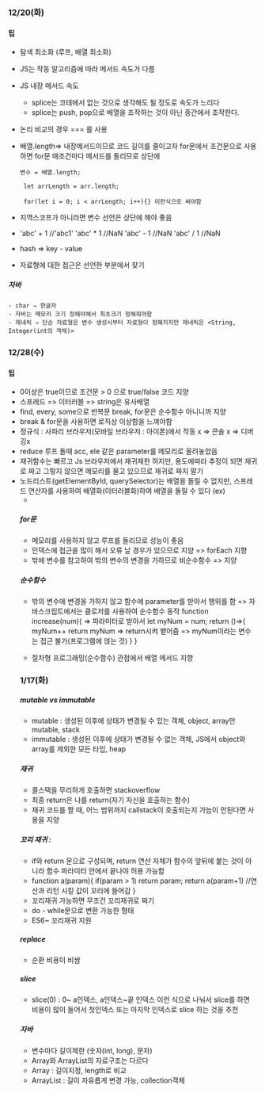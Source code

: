 ### 12/20(화)

#### 팁
- 탐색 최소화 (루프, 배열 최소화)
- JS는 작동 알고리즘에 따라 메서드 속도가 다름
- JS 내장 메서드 속도
    - splice는 코테에서 없는 것으로 생각해도 될 정도로 속도가 느리다
    - splice는 push, pop으로 배열을 조작하는 것이 아닌 중간에서 조작한다.
- 논리 비교의 경우 === 를 사용
- 배열.length⇒ 내장메서드이므로 코드 길이를 줄이고자 for문에서 조건문으로 사용하면 for문 매조건마다 메서드를 돌리므로 상단에

      변수 = 배열.length;

       let arrLength = arr.length;

       for(let i = 0; i < arrLength; i++){} 이런식으로 써야함

- 지역스코프가 아니라면 변수 선언은 상단에 해야 좋음
- 'abc' + 1  //'abc1'
  'abc' * 1   //NaN
  'abc' - 1   //NaN
  'abc' / 1   //NaN
- hash ⇒ key - value
- 자료형에 대한 접근은 선언한 부분에서 찾기

##### 자바
    - char ⇒ 한글자
    - 자바는 메모리 크기 정해야해서 최초크기 정해줘야함
    - 제네릭 ⇒ 단순 자료형은 변수 생성시부터 자료형이 정해지지만 제네릭은 <String, Integer(int의 객체)>


### 12/28(수)

#### 팁
- 0이상은 true이므로 조건문 > 0 으로 true/false 코드 지양
- 스프레드 => 이터러블 => string은 유사배열
- find, every, some으로 반복문 break, for문은 순수함수 아니니까 지양
- break & for문을 사용하면 로직상 이상함을 느껴야함
- 정규식 :  사파리 브라우저(모바일 브라우저 :  아이폰)에서 작동 x => 콘솔 x => 디버깅x
- reduce 루프 돌때 acc, ele 같은 parameter를 메모리로 올려놓았음
- 재귀함수는 빠르고 Js 브라우저에서 재귀제한 하지만, 용도에따라 추정이 되면 재귀로 짜고 그렇지 않으면 메모리를 물고 있으므로 재귀로 짜지 말기
- 노드리스트(getElementById, querySelector)는 배열을 돌릴 수 없지만, 스프레드 연산자를 사용하여 배열화(이터러블화)하여 배열을 돌릴 수 있다 (ex) <ul> <li>

##### for문
- 메모리를 사용하지 않고 루프를 돌리므로 성능이 좋음
- 인덱스에 접근을 많이 해서 오류 날 경우가 있으므로 지양 => forEach 지향
- 밖에 변수를 참고하여 밖의 변수의 변경을 가하므로 비순수함수 => 지양

##### 순수함수
- 밖의 변수에 변경을 가하지 않고 함수에 parameter를 받아서 행위를 함 => 자바스크립트에서는 클로저를 사용하여 순수함수 동작
  function increase(num){          => 파라미터로 받아서
    let myNum = num;
    return ()=>{
        myNum++
        return myNum               => return시켜 뱉어줌 => myNum이라는 변수는 접근 불가(프로그램에 얹는 것)
    }
  }
 
 - 절차형 프로그래밍(순수함수) 관점에서 배열 메서드 지향
    
 ### 1/17(화)
 
 ##### mutable vs immutable 
 - mutable : 생성된 이후에 상태가 변경될 수 있는 객체, object, array만 mutable, stack
 - immutable : 생성된 이후에 상태가 변경될 수 없는 객체, JS에서 object와 array를 제외한 모든 타입, heap

##### 재귀
- 콜스택을 무리하게 호출하면 stackoverflow
- 최종 return은 나를 return(자기 자신을 호출하는 함수)
- 재귀 코드를 짤 때, 어느 범위까지 callstack이 호출되는지 가늠이 안된다면 사용을 지양
    
##### 꼬리 재귀 : 
- if와 return 문으로 구성되며, return 연산 자체가 함수의 앞뒤에 붙는 것이 아니라 함수 파라미터 안에서 끝나야 허용 가능함
- function a(param){
    if(param > 1) return param;
    return a(param+1)  //연산과 리턴 시킬 값이 꼬리에 들어감
    }
- 꼬리재귀 가능하면 무조건 꼬리재귀로 짜기
- do - while문으로 변환 가능한 형태
- ES6~ 꼬리재귀 지원
    
##### replace
-  순환 비용이 비쌈

##### slice
- slice(0) : 0~ a인덱스, a인덱스~끝 인덱스 이런 식으로 나눠서 slice를 하면 비용이 많이 들어서 첫인덱스 또는 마지막 인덱스로 slice 하는 것을 추천
    
 
 
 ##### 자바
 - 변수마다 길이제한 (숫자(int, long), 문자)
 - Array와 ArrayList의 자료구조는 다르다
 - Array : 길이지정, length로 비교
 - ArrayList : 길이 자유롭게 변경 가능, collection객체
 
 
